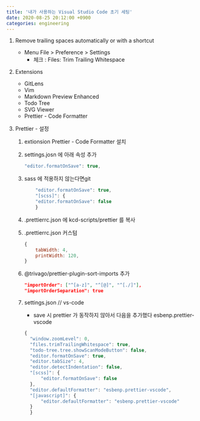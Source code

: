 ```yaml
---
title: '내가 사용하는 Visual Studio Code 초기 세팅'
date: 2020-08-25 20:12:00 +0900
categories: engineering
---
```


1. Remove trailing spaces automatically or with a shortcut

    - Menu File > Preference > Settings
        - 체크 : Files: Trim Trailing Whitespace

2. Extensions

    - GitLens
    - Vim
    - Markdown Preview Enhanced
    - Todo Tree
    - SVG Viewer
    - Prettier - Code Formatter

3. Prettier - 설정

    1. extionsion Prettier - Code Formatter 설치
    2. settings.josn 에 아래 속성 추가
        ```javascript
        "editor.formatOnSave": true,
        ```
    3. sass 에 적용하지 않는다면git

        ```javascript
            "editor.formatOnSave": true,
            "[scss]": {
            "editor.formatOnSave": false
            }
        ```

    4. .prettierrc.json 에 kcd-scripts/prettier 를 복사

    5. .prettierrc.json 커스텀
        ```javascript
        {
            tabWidth: 4,
            printWidth: 120,
        }
        ```
    6. @trivago/prettier-plugin-sort-imports 추가
        ```json
        "importOrder": ["^[a-z]", "^[@]", "^[./]"],
        "importOrderSeparation": true
        ```
    7. settings.json // vs-code

        - save 시 prettier 가 동작하지 않아서 다음을 추가했다 esbenp.prettier-vscode

        ```javascript
        {
          "window.zoomLevel": 0,
          "files.trimTrailingWhitespace": true,
          "todo-tree.tree.showScanModeButton": false,
          "editor.formatOnSave": true,
          "editor.tabSize": 4,
          "editor.detectIndentation": false,
          "[scss]": {
              "editor.formatOnSave": false
          },
          "editor.defaultFormatter": "esbenp.prettier-vscode",
          "[javascript]": {
              "editor.defaultFormatter": "esbenp.prettier-vscode"
          }
          }
        ```
